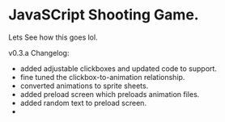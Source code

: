 # JavaSCript Shooting Game.
Lets See how this goes lol.

v0.3.a Changelog:
- added adjustable clickboxes and updated code to support.
- fine tuned the clickbox-to-animation relationship.
- converted animations to sprite sheets.
- added preload screen which preloads animation files.
- added random text to preload screen.
- 